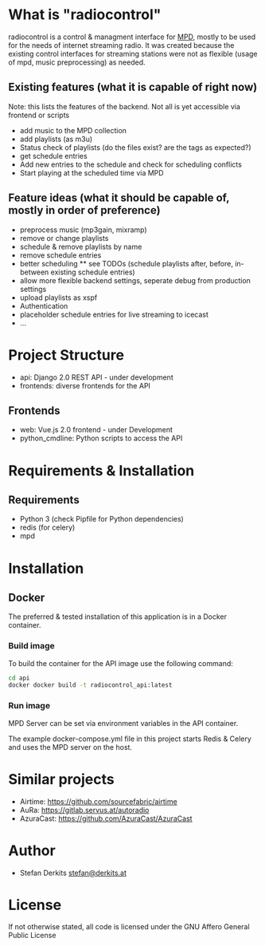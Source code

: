 # What is "radiocontrol"

radiocontrol is a control & managment interface for [MPD](http://www.musicpd.org/), mostly to be used for the needs of internet streaming radio.
It was created because the existing control interfaces for streaming stations were not as flexible (usage of mpd, music preprocessing) as needed.

## Existing features (what it is capable of right now)

Note: this lists the features of the backend. Not all is yet accessible via frontend or scripts

* add music to the MPD collection
* add playlists (as m3u)
* Status check of playlists (do the files exist? are the tags as expected?)
* get schedule entries
* Add new entries to the schedule and check for scheduling conflicts
* Start playing at the scheduled time via MPD

## Feature ideas (what it should be capable of, mostly in order of preference)

* preprocess music (mp3gain, mixramp)
* remove or change playlists
* schedule & remove playlists by name
* remove schedule entries
* better scheduling
** see TODOs (schedule playlists after, before, in-between existing schedule entries)
* allow more flexible backend settings, seperate debug from production settings
* upload playlists as xspf
* Authentication
* placeholder schedule entries for live streaming to icecast
* ...

# Project Structure

* api: Django 2.0 REST API - under development
* frontends: diverse frontends for the API

## Frontends

* web: Vue.js 2.0 frontend - under Development
* python_cmdline: Python scripts to access the API

# Requirements & Installation

## Requirements

* Python 3 (check Pipfile for Python dependencies)
* redis (for celery)
* mpd

# Installation

## Docker

The preferred & tested installation of this application is in a Docker container.

### Build image

To build the container for the API image use the following command:

```bash
cd api
docker docker build -t radiocontrol_api:latest
```

### Run image

MPD Server can be set via environment variables in the API container.

The example docker-compose.yml file in this project starts Redis & Celery and uses the MPD server on the host.

# Similar projects

* Airtime: https://github.com/sourcefabric/airtime
* AuRa: https://gitlab.servus.at/autoradio
* AzuraCast: https://github.com/AzuraCast/AzuraCast


# Author

* Stefan Derkits <stefan@derkits.at>

# License

If not otherwise stated, all code is licensed under the GNU Affero General Public License
